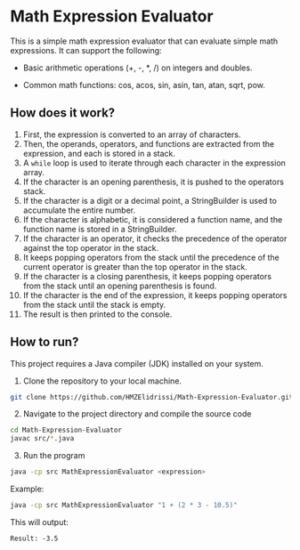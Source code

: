 # Math Expression Evaluator

This is a simple math expression evaluator that can evaluate simple math expressions. It can support the following:

- Basic arithmetic operations (+, -, *, /) on integers and doubles.

- Common math functions: cos, acos, sin, asin, tan, atan, sqrt, pow.

## How does it work?

1. First, the expression is converted to an array of characters.
2. Then, the operands, operators, and functions are extracted from the expression, and each is stored in a stack.
3. A `while` loop is used to iterate through each character in the expression array.
4. If the character is an opening parenthesis, it is pushed to the operators stack.
5. If the character is a digit or a decimal point, a StringBuilder is used to accumulate the entire number.
6. If the character is alphabetic, it is considered a function name, and the function name is stored in a StringBuilder.
7. If the character is an operator, it checks the precedence of the operator against the top operator in the stack.
8. It keeps popping operators from the stack until the precedence of the current operator is greater than the top operator in the stack.
9. If the character is a closing parenthesis, it keeps popping operators from the stack until an opening parenthesis is found.
10. If the character is the end of the expression, it keeps popping operators from the stack until the stack is empty.
11. The result is then printed to the console.

## How to run?

This project requires a Java compiler (JDK) installed on your system.

1. Clone the repository to your local machine.
```bash
git clone https://github.com/HMZElidrissi/Math-Expression-Evaluator.git
```

2. Navigate to the project directory and compile the source code
```bash
cd Math-Expression-Evaluator
javac src/*.java
```

3. Run the program
```bash
java -cp src MathExpressionEvaluator <expression>
```

Example:
```bash
java -cp src MathExpressionEvaluator "1 + (2 * 3 - 10.5)"
```

This will output:
```
Result: -3.5
```